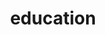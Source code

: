 ---
title: education
type: landing

sections:
  - block: experience
    content:
      title: Education
      date_format: Jan 2006
      items:
        - title: CEO
          company: GenCoin
          company_url: ''
          location: California
          date_start: '2021-01-01'
          date_end: ''
          description: |2-
              Responsibilities include:

              * Analysing
              * Modelling
              * Deploying
        - title: Professor of Semiconductor Physics
          company: University X
          company_url: ''
          location: California
          date_start: '2016-01-01'
          date_end: '2020-12-31'
          description: Taught electronic engineering and researched semiconductor physics.
    design:
      columns: '1'
---
